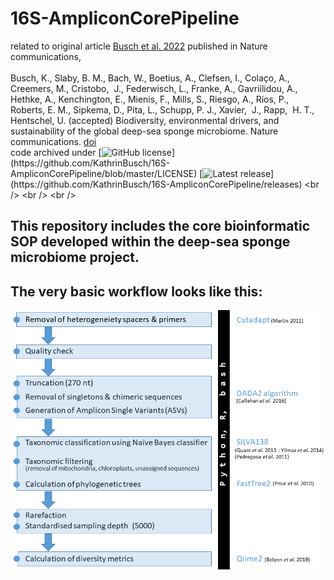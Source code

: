 # 16S-AmpliconCorePipeline
related to original article [Busch et al. 2022](https://www.nature.com/ncomms/ 'Busch et al. 2022') published in Nature communications, <br />
 <br />
Busch, K., Slaby, B. M., Bach, W., Boetius, A., Clefsen, I., Colaço, A., Creemers, M., Cristobo,  J., Federwisch, L., Franke, A., Gavriilidou, A., Hethke, A., Kenchington, E., Mienis, F., Mills, S., Riesgo, A., Ríos, P., Roberts, E. M., Sipkema, D., Pita, L., Schupp, P. J., Xavier,  J., Rapp,  H. T., Hentschel, U. (accepted) Biodiversity, environmental drivers, and sustainability of the global deep-sea sponge microbiome. Nature communications. [doi](https://www.nature.com/ncomms/ 'Busch et al. 2022')
 <br />
code archived under [![GitHub license](https://badgen.net/badge/license/MIT/blue?)](https://github.com/KathrinBusch/16S-AmpliconCorePipeline/blob/master/LICENSE) [![Latest release](https://badgen.net/badge/release/v1.0.0/blue?)](https://github.com/KathrinBusch/16S-AmpliconCorePipeline/releases)
<br />
<br />
<br />
## This repository includes the core bioinformatic SOP developed within the deep-sea sponge microbiome project.
## The very basic workflow looks like this:
![png](workflow.png)
